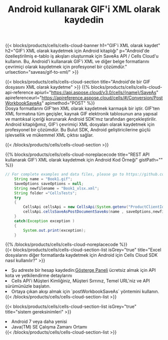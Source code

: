 ﻿---
title:  Android kullanarak GIF'i XML olarak kaydedin
description:  GIF formatındaki dosyayı XML formatındaki dosya olarak kaydetmek için Android için Aspose.Cells Cloud SDK'yı kullanma.
kwords: Excel, Save GIF as XML, REST, Android
howto: How to save GIF as XML using Aspose.Cells Cloud Android library.
---
{{< blocks/products/cells/cells-cloud-banner h1="GIF\'i XML olarak kaydet" h2="GIF\'i XML olarak kaydetmek için Android kitaplığı" p="Android\'de özelleştirilmiş e-tablo iş akışları oluşturmak için SaveAs API / Cells Cloud\'u kullanın. Bu, Android\'i kullanarak GIF\'i XML ve diğer belge formatlarını çevrimiçi olarak kaydetmek için profesyonel bir çözümdür." urlsection="saveas/gif-to-xml/" >}}

{{< blocks/products/cells/cells-cloud-section title="Android\'de bir GIF dosyasını XML olarak kaydetme" >}}
{{% blocks/products/cells/cells-cloud-api-reference apiurl="https://api.aspose.cloud/v3.0/cells/{name}/SaveAs" apireferenceurl="https://apireference.aspose.cloud/cells/#/Conversion/PostWorkbookSaveAs" apimethod="POST" %}}
<br/>
Dosya formatlarını GIF'ten XML olarak kaydetmek karmaşık bir iştir. GIF'ten XML formatına tüm geçişler, kaynak GIF elektronik tablosunun ana yapısal ve mantıksal içeriği korunarak Android SDK'mız tarafından gerçekleştirilir. Android kitaplığımız, GIF'i çevrimiçi XML dosyaları olarak kaydetmek için profesyonel bir çözümdür. Bu Bulut SDK, Android geliştiricilerine güçlü işlevsellik ve mükemmel XML çıktısı sağlar.

{{< /blocks/products/cells/cells-cloud-section >}}

{{% blocks/products/cells/cells-cloud-noreplacecode title="REST API kullanarak GIF\'i XML olarak kaydetmek için Android Kod Örneği" gistPath="" %}}
  
```java
// For complete examples and data files, please go to https://github.com/aspose-cells-cloud/aspose-cells-cloud-android/
    String name = "Book1.gif";
    SaveOptions saveOptions = null;
    String newfilename = "Book1_xlsx.xml";
    String folder ="CellsTests";
    try
    {
        CellsApi cellsApi = new CellsApi(System.getenv("ProductClientId"), System.getenv("ProductClientSecret"));
        cellsApi.cellsSaveAsPostDocumentSaveAs(name , saveOptions,newfilename,false,false,folder,null,null,null,true);                       
    }
    catch(Exception exception )
    {
        System.out.print(exception);
    }
```
  
{{% /blocks/products/cells/cells-cloud-noreplacecode %}}
<br/>
{{< blocks/products/cells/cells-cloud-section-list isGrey="true" title="Excel dosyalarını diğer formatlarda kaydetmek için Android için Cells Cloud SDK nasıl kullanılır?" >}}
<li> Şu adreste bir hesap kaydedin:<a href="https://dashboard.aspose.cloud/">Gösterge Paneli</a> ücretsiz almak için API kota ve yetkilendirme detaylarını</li>
<li>Cells API'i Müşteri Kimliğiniz, Müşteri Sırrınız, Temel URL'niz ve API sürümünüzle başlatın.</li>
<li>Ortaya çıkan akışı almak için `postWorkbookSaveAs` yöntemini kullanın.</li>
{{< /blocks/products/cells/cells-cloud-section-list >}}

{{< blocks/products/cells/cells-cloud-section-list isGrey="true" title="sistem gereksinimleri" >}}
<li>Android 7 veya daha yenisi</li>
<li>Java(TM) SE Çalışma Zamanı Ortamı</li>
{{< /blocks/products/cells/cells-cloud-section-list >}}
